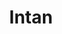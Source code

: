 ---
title: Intan
description: 'Intan is geïnteresseerd in de Traditionalistische school, Platonisme, Carl Jung, mystiek en theologie.'
keyword: Filosoof
pseudonym: true
image: avatar.webp
---